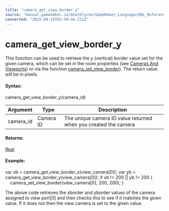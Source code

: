 ```yaml
---
title: "camera_get_view_border_y"
source: "manual.gamemaker.io/monthly/en/GameMaker_Language/GML_Reference/Cameras_And_Display/Cameras_And_Viewports/camera_get_view_border_y.htm"
converted: "2025-09-14T03:59:44.211Z"
---
```


# camera\_get\_view\_border\_y

This function can be used to retrieve the y (vertical) border value set for the given camera, which can be set in the room properties (see [Cameras And Viewports](../../../../The_Asset_Editors/Room_Properties/Room_Properties.htm#h)) or via the function [camera\_set\_view\_border](camera_set_view_border.md)). The return value will be in pixels.

#### Syntax:

camera\_get\_view\_border\_y(camera\_id)

| Argument | Type | Description |
| --- | --- | --- |
| camera_id | Camera ID | The unique camera ID value returned when you created the camera |

#### Returns:

[Real](../../../GML_Overview/Data_Types.md)

#### Example:

var xb = camera\_get\_view\_border\_x(view\_camera\[0\]);
var yb = camera\_get\_view\_border\_y(view\_camera\[0\]);
if xb != 200 || yb != 200
{
    camera\_set\_view\_border(view\_camera\[0\], 200, 200);
}

The above code retrieves the xborder and yborder values of the camera assigned to view port\[0\] and then checks this to see if it matches the given value. If it does not then the view camera is set to the given value.